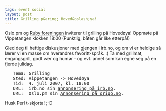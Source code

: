 ```yaml
---
tags: event social
layout: post
title: Grilling p&aring; Hoved&oslash;ya!
---
```

<p>Oslo.pm og <a href="http://irb.no/">Ruby foreningen</a> inviterer
til grilling på Hovedøya! Oppmøte på
Vippetangen klokken 18:00 (Punktlig, båten går like
etterpå!)</p>

<p>Gled deg til heftige diskusjoner med gjengen i irb.no, og om vi er
heldige så lærer vi en masse om hverandres
favoritt-språk. :) Ta med grillmat, engangsgrill, godt vær
og humør - og evt. annet som kan egne seg på en fjerde
julidag.</p>

<pre>
   Tema: Grilling
   Sted: Vippetangen -&gt; Hovedøya
   Tid:  4. juli 2007, kl. 18:00
   URL:  irb.no sin <a href="http://irb.no/-/calendar_entry/show/2217_grillfest-sommeravslutning">annonsering på irb.no</a>.
   URL:  Oslo.pm sin <a href="http://origo.no/-/calendar_entry/show/1763_grillparty-paa-hovedoeya">Annonsering på origo.no</a>.
</pre>

<p>Husk Perl t-skjorta! ;-D</p>
